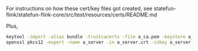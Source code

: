 For instructions on how these cert/key files got created, see statefun-flink/statefun-flink-core/src/test/resources/certs/README.md

Plus,
```bash
keytool -import -alias bundle -trustcacerts -file a_ca.pem -keystore a_truststore.jks -storepass changeit -noprompt
openssl pkcs12 -export -name a_server -in a_server.crt -inkey a_server.key.p8 -out a_server.p12
```
